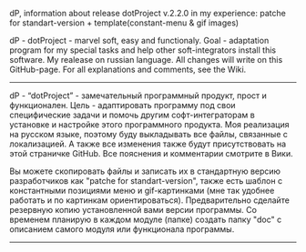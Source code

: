dP, information about release dotProject v.2.2.0 in my experience:
patche for standart-version + template(constant-menu & gif images)

dP - dotProject - marvel soft, easy and functionaly.
Goal - adaptation program for my special tasks and help other soft-integrators install this software.
My realease on russian language. All changes will write on this GitHub-page.
For all explanations and comments, see the Wiki.

---------------------------------
dP - “dotProject” - замечательный программный продукт, прост и функционален.
Цель - адаптировать программу под свои специфические задачи и помочь другим софт-интеграторам в установке
и настройке этого программного продукта. Моя реализация на русском языке, поэтому буду выкладывать все файлы,
связанные с локализацией. А также все изменения также будут присутствовать на этой страничке GitHub.
Все пояснения и комментарии смотрите в Вики.

Вы можете скопировать файлы и записать их в стандартную версию разработчиков как "patche for standart-version",
также есть шаблон с константными позициями меню и gif-картинками (мне так удобнее работать и по картинкам ориентироваться). Предварительно сделайте резервную копию установленной вами версии программы. Со временем планирую в каждом модуле (папке) создать папку "doc" с описанием самого модуля или функционала программы.

---------------------------------

